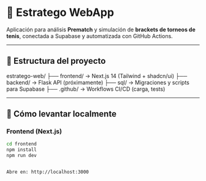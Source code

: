 # 🎾 Estratego WebApp

Aplicación para análisis **Prematch** y simulación de **brackets de torneos de tenis**, conectada a Supabase y automatizada con GitHub Actions.

---

## 📁 Estructura del proyecto

estratego-web/
├── frontend/ → Next.js 14 (Tailwind + shadcn/ui)
├── backend/ → Flask API (próximamente)
├── sql/ → Migraciones y scripts para Supabase
├── .github/ → Workflows CI/CD (carga, tests)


---

## 🚀 Cómo levantar localmente

### Frontend (Next.js)

```bash
cd frontend
npm install
npm run dev


Abre en: http://localhost:3000

